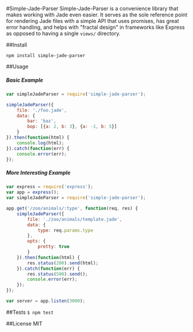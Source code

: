 #Simple-Jade-Parser
Simple-Jade-Parser is a convenience library that makes working with Jade even easier. It serves as the sole reference point for rendering Jade files with a simple API that uses promises, has great error handling, and helps with "fractal design" in frameworks like Express as opposed to having a single `views/` directory.

##Install
```shell
npm install simple-jade-parser
```

##Usage

##### Basic Example
```javascript
var simpleJadeParser = require('simple-jade-parser');

simpleJadeParser({
    file: './foo.jade',
    data: {
        bar: 'baz',
        bop: [{a: 2, b: 3}, {a: -1, b: 5}]
    }
}).then(function(html) {
    console.log(html);
}).catch(function(err) {
    console.error(err);
});
```

##### More Interesting Example
```javascript
var express = require('express');
var app = express();
var simpleJadeParser = require('simple-jade-parser');

app.get('/zoo/animals/:type', function(req, res) {
    simpleJadeParser({
        file: './zoo/animals/template.jade',
        data: {
            type: req.params.type
        },
        opts: {
            pretty: true
        }
    }).then(function(html) {
        res.status(200).send(html);
    }).catch(function(err) {
        res.status(500).send();
        console.error(err);
    });
});

var server = app.listen(3000);
```

##Tests
```$ npm test```

##License
MIT